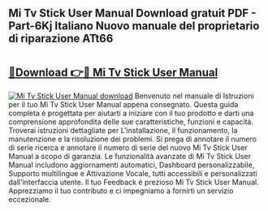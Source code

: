 ## Mi Tv Stick User Manual Download gratuit PDF - Part-6Kj Italiano Nuovo manuale del proprietario di riparazione ATt66

# <h2><a href="http://df94fq8.blite.top/?on=Mi+Tv+Stick+User+Manual">🔗Download 👉🔴 Mi Tv Stick User Manual</a></h2>

[![Mi Tv Stick User Manual download](https://i.imgur.com/lujVjoI.png)](http://df94fq8.blite.top/?on=Mi+Tv+Stick+User+Manual)
Benvenuto nel manuale di Istruzioni per il tuo Mi Tv Stick User Manual appena consegnato. Questa guida completa è progettata per aiutarti a iniziare con il tuo prodotto e darti una comprensione approfondita delle sue caratteristiche, funzioni e capacità. Troverai istruzioni dettagliate per L'installazione, il funzionamento, la manutenzione e la risoluzione dei problemi. Si prega di annotare il numero di serie ricerca e annotare il numero di serie del nuovo Mi Tv Stick User Manual a scopo di garanzia. Le funzionalità avanzate di Mi Tv Stick User Manual includono aggiornamenti automatici, Dashboard personalizzabile, Supporto multilingue e Attivazione Vocale, tutti accessibili e personalizzati dall'interfaccia utente. Il tuo Feedback è prezioso Mi Tv Stick User Manual. Apprezziamo il tuo contributo e ci impegniamo a fornirti un servizio eccezionale.
